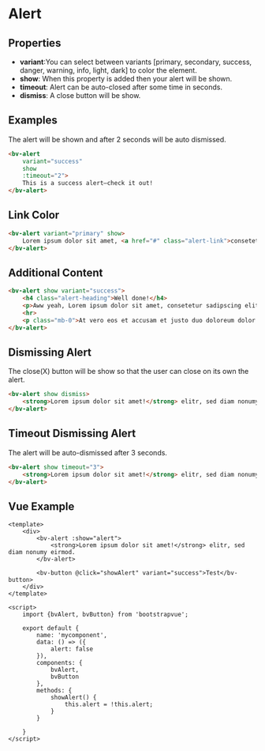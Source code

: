 <h1>Alert</h1>

<h2>Properties</h2>

<ul>
    <li><strong>variant</strong>:You can select between variants [primary, secondary, success, danger, warning, info, light, dark] to color the element.</li>
    <li><strong>show</strong>: When this property is added then your alert will be shown.</li>
    <li><strong>timeout</strong>: Alert can be auto-closed after some time in seconds.</li>
    <li><strong>dismiss</strong>: A close button will be show.</li>
</ul>

<h2>Examples</h2>

The alert will be shown and after 2 seconds will be auto dismissed.

```html
<bv-alert
    variant="success"
    show
    :timeout="2">
    This is a success alert—check it out!
</bv-alert>
```

<h2>Link Color</h2>

```html
<bv-alert variant="primary" show>
    Lorem ipsum dolor sit amet, <a href="#" class="alert-link">consetetur sadipscing</a>. elitr.
</bv-alert>
```

<h2>Additional Content</h2>

```html
<bv-alert show variant="success">
    <h4 class="alert-heading">Well done!</h4>
    <p>Aww yeah, Lorem ipsum dolor sit amet, consetetur sadipscing elitr.</p>
    <hr>
    <p class="mb-0">At vero eos et accusam et justo duo doloreum dolor.</p>
</bv-alert>
```

<h2>Dismissing Alert</h2>

The close(X) button will be show so that the user can close on its own the alert.

```html
<bv-alert show dismiss>
    <strong>Lorem ipsum dolor sit amet!</strong> elitr, sed diam nonumy eirmod.
</bv-alert>
```

<h2>Timeout Dismissing Alert</h2>

The alert will be auto-dismissed after 3 seconds.

```html
<bv-alert show timeout="3">
    <strong>Lorem ipsum dolor sit amet!</strong> elitr, sed diam nonumy eirmod.
</bv-alert>
```

<h2>Vue Example</h2>

```vue
<template>
    <div>
        <bv-alert :show="alert">
            <strong>Lorem ipsum dolor sit amet!</strong> elitr, sed diam nonumy eirmod.
        </bv-alert>

        <bv-button @click="showAlert" variant="success">Test</bv-button>
    </div>
</template>

<script>
    import {bvAlert, bvButton} from 'bootstrapvue';

    export default {
        name: 'mycomponent',
        data: () => ({
            alert: false
        }),
        components: {
            bvAlert,
            bvButton
        },
        methods: {
            showAlert() {
                this.alert = !this.alert;
            }
        }

    }
</script>
```
